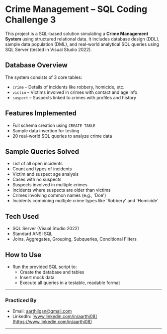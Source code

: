 
# Crime Management – SQL Coding Challenge 3

This project is a SQL-based solution simulating a **Crime Management System** using structured relational data. It includes database design (DDL), sample data population (DML), and real-world analytical SQL queries using SQL Server (tested in Visual Studio 2022).

## Database Overview

The system consists of 3 core tables:

- `crime` – Details of incidents like robbery, homicide, etc.
- `victim` – Victims involved in crimes with contact and age info
- `suspect` – Suspects linked to crimes with profiles and history

## Features Implemented

- Full schema creation using `CREATE TABLE`
- Sample data insertion for testing
- 20 real-world SQL queries to analyze crime data

## Sample Queries Solved

- List of all open incidents
- Count and types of incidents
- Victim and suspect age analysis
- Cases with no suspects
- Suspects involved in multiple crimes
- Incidents where suspects are older than victims
- Crimes involving common names (e.g., 'Doe')
- Incidents combining multiple crime types like 'Robbery' and 'Homicide'

## Tech Used

- SQL Server (Visual Studio 2022)
- Standard ANSI SQL
- Joins, Aggregates, Grouping, Subqueries, Conditional Filters

## How to Use

- Run the provided SQL script to:
  - Create the database and tables
  - Insert mock data
  - Execute all queries in a testable, readable format

---

### Practiced By

- Email: aarthilgsn@gmail.com  
- LinkedIn: [www.linkedin.com/in/aarthi08](https://www.linkedin.com/in/aarthi08)

---

